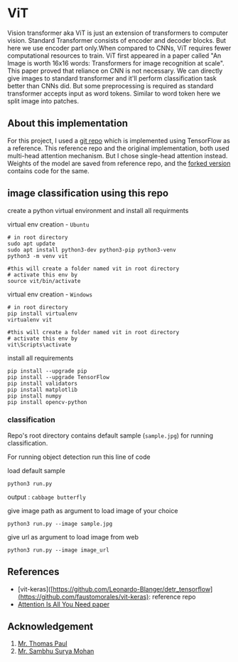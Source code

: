 # ViT

Vision transformer aka ViT is just an extension of transformers to computer vision. Standard Transformer consists of encoder and decoder blocks. But here we use encoder part only.When compared to CNNs, ViT requires fewer computational resources to train. ViT first appeared in a paper called "An Image is worth 16x16 words: Transformers for image recognition at scale". This paper proved that reliance on CNN is not necessary. We can directly give images to standard transformer and it'll perform classification task better than CNNs did. But some preprocessing is required as standard transformer accepts input as word tokens. Similar to word token here we split image into patches.

## About this implementation

For this project, I used a [git repo](https://github.com/faustomorales/vit-keras) which is implemented using TensorFlow as a reference. This reference repo and the original implementation, both used multi-head attention mechanism. But I chose single-head attention instead. Weights of the model are saved from reference repo, and the [forked version](https://github.com/kavysabu1996/vit-keras) contains code for the same.

## image classification using this repo

create a python virtual environment and install all requirments

virtual env creation - `Ubuntu`
```
# in root directory
sudo apt update
sudo apt install python3-dev python3-pip python3-venv
python3 -m venv vit

#this will create a folder named vit in root directory
# activate this env by 
source vit/bin/activate
```

virtual env creation - `Windows`
```
# in root directory
pip install virtualenv
virtualenv vit

#this will create a folder named vit in root directory
# activate this env by
vit\Scripts\activate
```

install all requirements
```
pip install --upgrade pip
pip install --upgrade TensorFlow
pip install validators
pip install matplotlib
pip install numpy
pip install opencv-python
```

### classification

Repo's root directory contains default sample (`sample.jpg`) for running classification. 

For running object detection run this line of code

load default sample
```
python3 run.py
```
output : `cabbage butterfly`

give image path as argument to load image of your choice
```
python3 run.py --image sample.jpg
```
give url as argument to load image from web
```
python3 run.py --image image_url
```

## References
- [vit-keras]([https://github.com/Leonardo-Blanger/detr_tensorflow](https://github.com/faustomorales/vit-keras): reference repo
- [Attention Is All You Need paper](https://arxiv.org/pdf/1706.03762.pdf)

## Acknowledgement
1. [Mr. Thomas Paul](https://github.com/mrtpk)
2. [Mr. Sambhu Surya Mohan](https://github.com/sambhusuryamohan)
